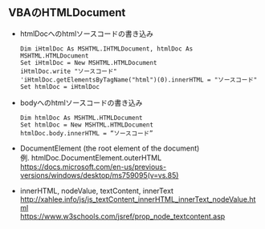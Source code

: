 ## VBAのHTMLDocument

- htmlDocへのhtmlソースコードの書き込み

    ```
    Dim iHtmlDoc As MSHTML.IHTMLDocument, htmlDoc As MSHTML.HTMLDocument
    Set iHtmlDoc = New MSHTML.HTMLDocument
    iHtmlDoc.write "ソースコード"
    'iHtmlDoc.getElementsByTagName("html")(0).innerHTML = "ソースコード"
    Set htmlDoc = iHtmlDoc
    ```
- bodyへのhtmlソースコードの書き込み

    ```
    Dim htmlDoc As MSHTML.HTMLDocument
    Set htmlDoc = New MSHTML.HTMLDocument
    htmlDoc.body.innerHTML = “ソースコード”
    ```

- DocumentElement (the root element of the document)  
  例. htmlDoc.DocumentElement.outerHTML  
  https://docs.microsoft.com/en-us/previous-versions/windows/desktop/ms759095(v=vs.85)
- innerHTML, nodeValue, textContent, innerText  
  http://xahlee.info/js/js_textContent_innerHTML_innerText_nodeValue.html  
  https://www.w3schools.com/jsref/prop_node_textcontent.asp
